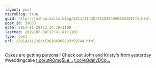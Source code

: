 ```yaml
---
layout: post
microblog: true
guid: http://joshua.micro.blog/2014/11/28/t538304960883359744.html
post_id: 39663
date: 2014-11-28T23:14:38+1100
lastmod: 2019-07-30T17:41:41+1100
type: post
url: /2014/11/28/t538304960883359744.html
---
```

Cakes are getting personal! Check out John and Kristy's from yesterday #weddingcake [t.co/utROmg5Le...](http://t.co/utROmg5LeU) [t.co/eQdelvDCp...](http://t.co/eQdelvDCpm)
